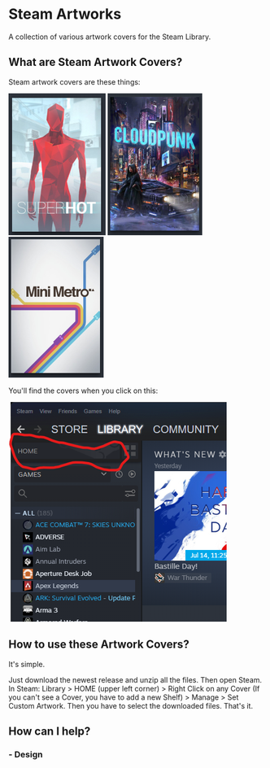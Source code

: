 # Steam Artworks

A collection of various artwork covers for the Steam Library.
 
## What are Steam Artwork Covers?

Steam artwork covers are these things:

![Game: Superhot](./assets/exp_cover.png)
![Game: Cloudpunk](./assets/exp_cover2.png)
![Game: Mini Metro](./assets/exp_cover3.png)

You'll find the covers when you click on this:

![HOME BUTTON](./assets/exp_leftcorner.png)

## How to use these Artwork Covers?

It's simple.

Just download the newest release and unzip all the files. Then open Steam. In Steam: Library > HOME (upper left corner) > Right Click on any Cover (If you can't see a Cover, you have to add a new Shelf) > Manage > Set Custom Artwork. Then you have to select the downloaded files. That's it.

## How can I help?

### - Design
